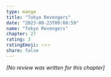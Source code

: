 ```yaml
---
type: manga
title: "Tokyo Revengers"
date: "2023-08-23T09:08:59"
name: "Tokyo Revengers"
chapter: 27
rating: 3
ratingEmoji: ⭐️⭐️⭐️
share: false
---
```


_[No review was written for this chapter]_
